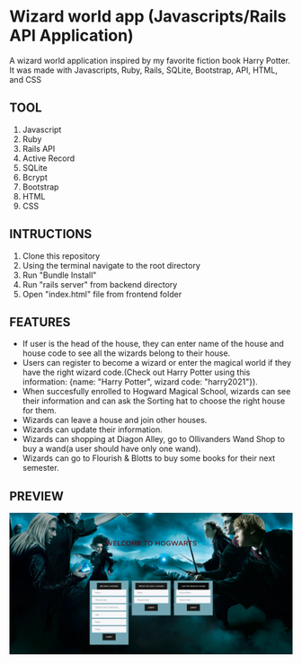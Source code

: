 # Wizard world app (Javascripts/Rails API Application)

A wizard world application inspired by my favorite fiction book Harry Potter. It was made with Javascripts, Ruby, Rails, SQLite, Bootstrap, API, HTML, and CSS


## TOOL

1. Javascript
2. Ruby
3. Rails API
4. Active Record
5. SQLite
6. Bcrypt
7. Bootstrap
8. HTML
9. CSS
  

## INTRUCTIONS

1. Clone this repository
2. Using the terminal navigate to the root directory
3. Run "Bundle Install"
4. Run "rails server" from backend directory
5. Open "index.html" file from frontend folder

## FEATURES

* If user is the head of the house, they can enter name of the house and house code to see all the wizards belong to their house.
* Users can register to become a wizard or enter the magical world if they have the right wizard code.(Check out Harry Potter using this information: {name: "Harry Potter", wizard code: "harry2021"}).
* When succesfully enrolled to Hogward Magical School, wizards can see their information and can ask the Sorting hat to choose the right house for them.
* Wizards can leave a house and join other houses.
* Wizards can update their information.
* Wizards can shopping at Diagon Alley, go to Ollivanders Wand Shop to buy a wand(a user should have only one wand). 
* Wizards can go to Flourish & Blotts to buy some books for their next semester.



## PREVIEW

![](preview.png)


